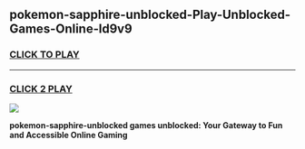 
## pokemon-sapphire-unblocked-Play-Unblocked-Games-Online-ld9v9
<h3>
<a href="https://premium76.site?title=pokemon-sapphire-unblocked&ref=25A">CLICK TO PLAY</a></h3>
<hr>

<h3>
<a href="https://premium76.site?title=pokemon-sapphire-unblocked&ref=25A">CLICK 2 PLAY</a>
  
</h3>

<a href="https://premium76.site?title=pokemon-sapphire-unblocked&ref=25A"><img src="https://clearcache.store/games.png"></a>


**pokemon-sapphire-unblocked games unblocked: Your Gateway to Fun and Accessible Online Gaming**
